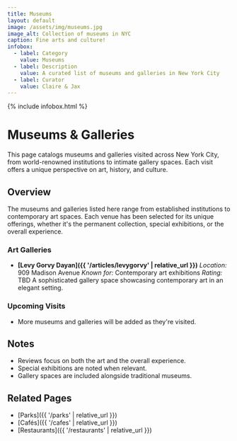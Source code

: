 ```yaml
---
title: Museums
layout: default
image: /assets/img/museums.jpg
image_alt: Collection of museums in NYC
caption: Fine arts and culture!
infobox:
  - label: Category
    value: Museums
  - label: Description
    value: A curated list of museums and galleries in New York City
  - label: Curator
    value: Claire & Jax
---
```


{% include infobox.html %}

# Museums & Galleries

This page catalogs museums and galleries visited across New York City, from world-renowned institutions to intimate gallery spaces. Each visit offers a unique perspective on art, history, and culture.

## Overview

The museums and galleries listed here range from established institutions to contemporary art spaces. Each venue has been selected for its unique offerings, whether it's the permanent collection, special exhibitions, or the overall experience.


### Art Galleries

- **[Levy Gorvy Dayan]({{ '/articles/levygorvy' | relative_url }})**
  *Location:* 909 Madison Avenue
  *Known for:* Contemporary art exhibitions
  *Rating:* TBD
  A sophisticated gallery space showcasing contemporary art in an elegant setting.

### Upcoming Visits

- More museums and galleries will be added as they're visited.

## Notes

- Reviews focus on both the art and the overall experience.
- Special exhibitions are noted when relevant.
- Gallery spaces are included alongside traditional museums.

## Related Pages

- [Parks]({{ '/parks' | relative_url }})  
- [Cafés]({{ '/cafes' | relative_url }})  
- [Restaurants]({{ '/restaurants' | relative_url }})
